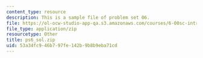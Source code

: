 ```yaml
---
content_type: resource
description: This is a sample file of problem set 06.
file: https://ol-ocw-studio-app-qa.s3.amazonaws.com/courses/6-00sc-introduction-to-computer-science-and-programming-spring-2011/53a34fc946b797fe142b9b8b9eba71cd_ps6_sol.zip
file_type: application/zip
resourcetype: Other
title: ps6_sol.zip
uid: 53a34fc9-46b7-97fe-142b-9b8b9eba71cd
---
```

